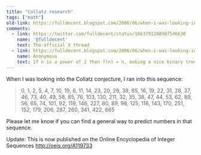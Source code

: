 ```yaml
---
title: "Collatz research"
tags: ["math"]
old-link: https://fulldecent.blogspot.com/2006/06/when-i-was-looking-into-collatz.html
comments:
  - link: https://twitter.com/fulldecent/status/1663791208907546630
    name: '@fulldecent'
    text: The official X thread
  - link: https://fulldecent.blogspot.com/2006/06/when-i-was-looking-into-collatz.html
    name: Anonymous
    text: If n is a power of 2 then f(n) = n, making a nice binary tree pattern. If n mod 4 = 0, then f(n) mod 4 = 0. The number of embedded binary trees increases for each leaf by twofold. Somehow 3^n is involved, powers of three are rampant, more so for the even elements. Because of the Collatz relationship, f(2x), f(2x-1) is probably the layout. Don't leave me hanging, explain math ASAP, ima PTFO after looking at this shit so long.
---
```


When I was looking into the Collatz conjecture, I ran into this sequence:

> 0, 1, 2, 5, 4, 7, 10, 19, 8, 11, 14, 23, 20, 29, 38, 65, 16, 19, 22, 31, 28, 37, 46, 73, 40, 49, 58, 85, 76, 103, 130, 211, 32, 35, 38, 47, 44, 53, 62, 89, 56, 65, 74, 101, 92, 119, 146, 227, 80, 89, 98, 125, 116, 143, 170, 251, 152, 179, 206, 287, 260, 341, 422, 665

Please let me know if you can find a general way to predict numbers in that sequence.

Update: This is now published on the Online Encyclopedia of Integer Sequences&#xA0;<a href="http://oeis.org/A119733">http://oeis.org/A119733</a>